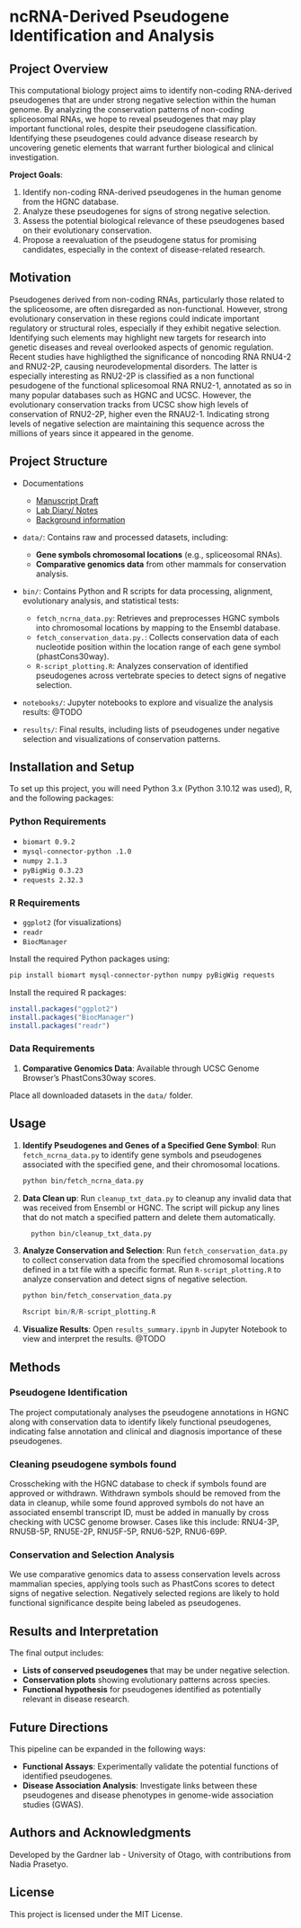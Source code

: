 # ncRNA-Derived Pseudogene Identification and Analysis

## Project Overview

This computational biology project aims to identify non-coding RNA-derived pseudogenes that are under strong negative selection within the human genome. By analyzing the conservation patterns of non-coding spliceosomal RNAs, we hope to reveal pseudogenes that may play important functional roles, despite their pseudogene classification. Identifying these pseudogenes could advance disease research by uncovering genetic elements that warrant further biological and clinical investigation. 

**Project Goals**:
1. Identify non-coding RNA-derived pseudogenes in the human genome from the HGNC database.
2. Analyze these pseudogenes for signs of strong negative selection.
3. Assess the potential biological relevance of these pseudogenes based on their evolutionary conservation.
4. Propose a reevaluation of the pseudogene status for promising candidates, especially in the context of disease-related research.

## Motivation

Pseudogenes derived from non-coding RNAs, particularly those related to the spliceosome, are often disregarded as non-functional. However, strong evolutionary conservation in these regions could indicate important regulatory or structural roles, especially if they exhibit negative selection. Identifying such elements may highlight new targets for research into genetic diseases and reveal overlooked aspects of genomic regulation. Recent studies have highligthed the significance of noncoding RNA RNU4-2 and RNU2-2P, causing neurodevelopmental disorders. The latter is especially interesting as RNU2-2P is classified as a non functional pesudogene of the functional splicesomoal RNA RNU2-1, annotated as so in many popular databases such as HGNC and UCSC. However, the evolutionary conservation tracks from UCSC show high levels of conservation of RNU2-2P, higher even the RNAU2-1. Indicating strong levels of negative selection are maintaining this sequence across the millions of years since it appeared in the genome. 

## Project Structure

-  Documentations
    - [Manuscript Draft](https://docs.google.com/document/d/1e3wGPWg_hJEjmLN69j1Wue_-8xi2F0YqOShb__H43ws/edit?usp=sharing)
    - [Lab Diary/ Notes](https://docs.google.com/document/d/1tBcWpbhzj_dht2hyIGH2wCKs0m5NIL1PiYrqAYb12Cg/edit?usp=sharing)
    - [Background information](https://docs.google.com/document/d/1dFvhfBuW2lBRTbdZu--Ip4hrldj980C-gZIP91_70iw/edit?usp=sharing)

- `data/`: Contains raw and processed datasets, including:
  - **Gene symbols chromosomal locations** (e.g., spliceosomal RNAs).
  - **Comparative genomics data** from other mammals for conservation analysis.

- `bin/`: Contains Python and R scripts for data processing, alignment, evolutionary analysis, and statistical tests:
  - `fetch_ncrna_data.py`: Retrieves and preprocesses HGNC symbols into chromosomal locations by mapping to the Ensembl database.
  - `fetch_conservation_data.py.`: Collects conservation data of each nucleotide position within the location range of each gene symbol (phastCons30way).
  - `R-script_plotting.R`: Analyzes conservation of identified pseudogenes across vertebrate species to detect signs of negative selection.

- `notebooks/`: Jupyter notebooks to explore and visualize the analysis results: @TODO

- `results/`: Final results, including lists of pseudogenes under negative selection and visualizations of conservation patterns.

## Installation and Setup

To set up this project, you will need Python 3.x (Python 3.10.12 was used), R, and the following packages:

### Python Requirements
- `biomart 0.9.2`
- `mysql-connector-python .1.0`
- `numpy 2.1.3`
- `pyBigWig 0.3.23`
- `requests 2.32.3`

### R Requirements
- `ggplot2` (for visualizations)
- `readr` 
- `BiocManager`


Install the required Python packages using:
```bash
pip install biomart mysql-connector-python numpy pyBigWig requests
```

Install the required R packages:
```R
install.packages("ggplot2")
install.packages("BiocManager")
install.packages("readr")
```

### Data Requirements
1. **Comparative Genomics Data**: Available through UCSC Genome Browser’s PhastCons30way scores.

Place all downloaded datasets in the `data/` folder.

## Usage

1. **Identify Pseudogenes and Genes of a Specified Gene Symbol**: Run `fetch_ncrna_data.py` to identify gene symbols and pseudogenes associated with the specified gene, and their chromosomal locations.
   ```bash
   python bin/fetch_ncrna_data.py
   ```

2. **Data Clean up**: Run `cleanup_txt_data.py` to cleanup any invalid data that was received from Ensembl or HGNC. The script will pickup any lines that do not match a specified pattern and delete them automatically.
    ```bash
      python bin/cleanup_txt_data.py
      ```

3. **Analyze Conservation and Selection**: Run `fetch_conservation_data.py` to collect conservation data from the specified chromosomal locations defined in a txt file with a specific format. Run `R-script_plotting.R` to analyze conservation and detect signs of negative selection.
    ```bash
   python bin/fetch_conservation_data.py
   ```
   ```R
   Rscript bin/R/R-script_plotting.R
   ```

4. **Visualize Results**: Open `results_summary.ipynb` in Jupyter Notebook to view and interpret the results. @TODO

## Methods

### Pseudogene Identification
The project computationaly analyses the pseudogene annotations in HGNC along with conservation data to identify likely functional pseudogenes, indicating false annotation and clinical and diagnosis importance of these pseudogenes.

### Cleaning pseudogene symbols found
Crosscheking with the HGNC database to check if symbols found are approved or withdrawn. Withdrawn symbols should be removed from the data in cleanup, while some found approved symbols do not have an associated ensembl transcript ID, must be added in manually by cross checking with UCSC genome browser. Cases like this include: RNU4-3P, RNU5B-5P, RNU5E-2P, RNU5F-5P, RNU6-52P, RNU6-69P.

### Conservation and Selection Analysis
We use comparative genomics data to assess conservation levels across mammalian species, applying tools such as PhastCons scores to detect signs of negative selection. Negatively selected regions are likely to hold functional significance despite being labeled as pseudogenes.

## Results and Interpretation

The final output includes:
- **Lists of conserved pseudogenes** that may be under negative selection.
- **Conservation plots** showing evolutionary patterns across species.
- **Functional hypothesis** for pseudogenes identified as potentially relevant in disease research.

## Future Directions

This pipeline can be expanded in the following ways:
- **Functional Assays**: Experimentally validate the potential functions of identified pseudogenes.
- **Disease Association Analysis**: Investigate links between these pseudogenes and disease phenotypes in genome-wide association studies (GWAS).

## Authors and Acknowledgments

Developed by the Gardner lab - University of Otago, with contributions from Nadia Prasetyo.

## License

This project is licensed under the MIT License.
